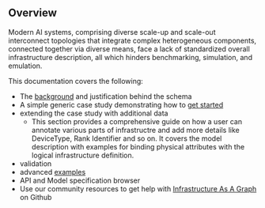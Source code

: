 ## Overview

Modern AI systems, comprising diverse scale-up and scale-out interconnect topologies that integrate complex heterogeneous components, connected together via diverse means, face a lack of standardized overall infrastructure description, all which hinders benchmarking, simulation, and emulation.

This documentation covers the following:
* The [background](background.md) and justification behind the schema
* A simple generic case study demonstrating how to [get started](create.md)
* extending the case study with additional data
    * This section provides a comprehensive guide on how a user can annotate various parts of infrastructre and add more details like DeviceType, Rank Identifier and so on. It covers the model description with examples for binding physical attributes with the logical infrastructure definition.
* validation
* advanced [examples](examples.md)
* API and Model specification browser
* Use our community resources to get help with [Infrastructure As A Graph](https://github.com/Keysight/graphit) on Github


